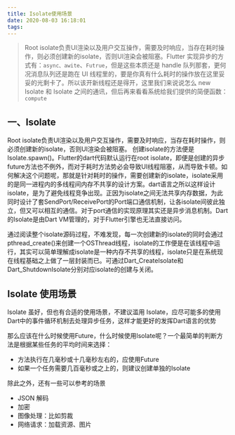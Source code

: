 ```yaml
---
title: Isolate使用场景
date: 2020-08-03 16:18:01
tags:
---
```


> Root isolate负责UI渲染以及用户交互操作，需要及时响应，当存在耗时操作，则必须创建新的isolate，否则UI渲染会被阻塞。Flutter 实现异步的方式有：`async、awite`、`Futrue`，但是这些本质还是 handle 队列那套，更何况消息队列还是跑在 UI 线程里的，要是你真有什么耗时的操作放在这里妥妥的光剩卡了。所以该开新线程还是得开，这里我们来说说怎么 new Isolate 和 Isolate 之间的通讯，但后再来看看系统给我们提供的简便函数：`compute`



## 一、Isolate

Root isolate负责UI渲染以及用户交互操作，需要及时响应，当存在耗时操作，则必须创建新的isolate，否则UI渲染会被阻塞。 创建isolate的方法便是Isolate.spawn()。Flutter的dart代码默认运行在root isolate，即便是创建的异步future方法也不例外，而对于耗时方法势必会导致UI线程阻塞，从而导致卡顿。如何解决这个问题呢，那就是针对耗时的操作，需要创建新的isolate，isolate采用的是同一进程内的多线程间内存不共享的设计方案。dart语言之所以这样设计isolate，是为了避免线程竞争出现。正因为isolate之间无法共享内存数据，为此同时设计了套SendPort/ReceivePort的Port端口通信机制，让各isolate间彼此独立，但又可以相互的通信。对于port通信的实现原理其实还是异步消息机制。Dart的Isolate是由Dart VM管理的，对于Flutter引擎也无法直接访问。

通过阅读整个isolate源码过程，不难发现，每一次创建新的isolate的同时会通过pthread_create()来创建一个OSThread线程，isolate的工作便是在该线程中运行，其实可以简单理解成isolate是一种内存不共享的线程，isolate只是在系统现在线程基础之上做了一层封装而已。可通过Dart_CreateIsolate和Dart_ShutdownIsolate分别对应isolate的创建与关闭。

## Isolate 使用场景

Isolate 虽好，但也有合适的使用场景，不建议滥用 Isolate，应尽可能多的使用Dart中的事件循环机制去处理异步任务，这样才能更好的发挥Dart语言的优势

那么应该在什么时候使用Future，什么时候使用Isolate呢？一个最简单的判断方法是根据某些任务的平均时间来选择：

- 方法执行在几毫秒或十几毫秒左右的，应使用Future
- 如果一个任务需要几百毫秒或之上的，则建议创建单独的Isolate

除此之外，还有一些可以参考的场景

- JSON 解码
- 加密
- 图像处理：比如剪裁
- 网络请求：加载资源、图片